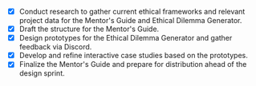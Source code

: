 - [x] Conduct research to gather current ethical frameworks and relevant project data for the Mentor's Guide and Ethical Dilemma Generator.
- [x] Draft the structure for the Mentor's Guide.
- [x] Design prototypes for the Ethical Dilemma Generator and gather feedback via Discord.
- [x] Develop and refine interactive case studies based on the prototypes.
- [x] Finalize the Mentor's Guide and prepare for distribution ahead of the design sprint.